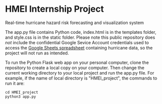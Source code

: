 # HMEI Internship Project
Real-time hurricane hazard risk forecasting and visualization system

The app.py file contains Python code, index.html is in the templates folder, and style.css is in the static folder. Please note this public repository does *not* include the confidential Google Sevice Account credentials used to access the [Google Sheets spreadsheet](https://docs.google.com/spreadsheets/d/1_LvG_YsTzN9JDWHaJgZvPLsq3WZGeOJJEHSBYSEj5uI/edit?usp=sharing) containing hurricane data, so the project will not run as intended. 

To run the Python Flask web app on your personal computer, clone the repository to create a local copy on your computer. Then change the current working directory to your local project and run the app.py file. For example, if the name of local directory is "HMEI_project", the commands to run it are:

```
cd HMEI_project
python3 app.py
```

